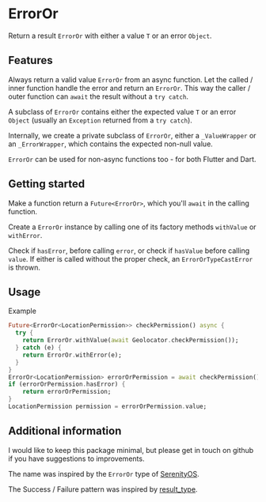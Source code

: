# ErrorOr

Return a result `ErrorOr` with either a value `T` or an error `Object`.

## Features

Always return a valid value `ErrorOr` from an async function. Let the called /
inner function handle the error and return an `ErrorOr`. This way the caller /
outer function can `await` the result without a `try catch`.

A subclass of `ErrorOr` contains either the expected value `T` or an error
`Object` (usually an `Exception` returned from a `try catch`).

Internally, we create a private subclass of `ErrorOr`, either a `_ValueWrapper`
or an `_ErrorWrapper`, which contains the expected non-null value.

`ErrorOr` can be used for non-async functions too - for both Flutter and Dart.

## Getting started

Make a function return a `Future<ErrorOr>`, which you'll `await` in the calling
function.

Create a `ErrorOr` instance by calling one of its factory methods `withValue` or
`withError`.

Check if `hasError`, before calling `error`, or check if `hasValue` before
calling `value`. If either is called without the proper check, an
`ErrorOrTypeCastError` is thrown.

## Usage

Example

```dart
Future<ErrorOr<LocationPermission>> checkPermission() async {
  try {
    return ErrorOr.withValue(await Geolocator.checkPermission());
  } catch (e) {
    return ErrorOr.withError(e);
  }
}
ErrorOr<LocationPermission> errorOrPermission = await checkPermission();
if (errorOrPermission.hasError) {
	return errorOrPermission;
}
LocationPermission permission = errorOrPermission.value;
```

## Additional information

I would like to keep this package minimal, but please get in touch on github if
you have suggestions to improvements.

The name was inspired by the `ErrorOr` type of [SerenityOS](https://github.com/SerenityOS/serenity/blob/master/AK/Error.h).

The Success / Failure pattern was inspired by [result_type](https://pub.dev/packages/result_type).